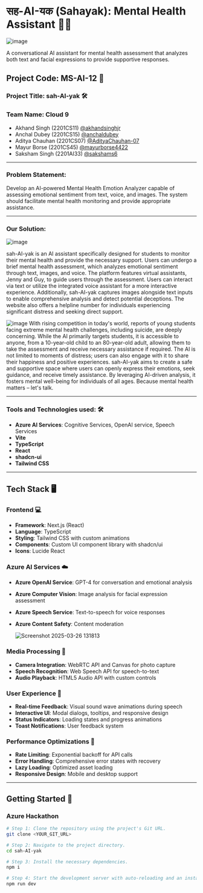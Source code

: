 # सह-AI-यक (Sahayak): Mental Health Assistant 💬🧠
![image](https://github.com/user-attachments/assets/c5439031-3b2d-48e2-9829-0694e4ea4f46)


A conversational AI assistant for mental health assessment that analyzes both text and facial expressions to provide supportive responses.

## Project Code: MS-AI-12 📄

### Project Title: sah-AI-yak 🛠️

### Team Name:  Cloud 9
- Akhand Singh (2201CS11) [@akhandsinghjr](https://github.com/akhandsinghjr)
- Anchal Dubey (2201CS15) [@anchaldubey](https://github.com/anchaldubey)
- Aditya Chauhan (2201CS07) [@AdityaChauhan-07](https://github.com/AdityaChauhan-07)
- Mayur Borse (2201CS45) [@mayurborse4422](https://github.com/mayurborse4422)
- Saksham Singh (2201AI33) [@sakshams6](https://github.com/sakshams6)
---

### Problem Statement:
Develop an AI-powered Mental Health Emotion Analyzer capable of assessing emotional sentiment from text, voice, and images. The system should facilitate mental health monitoring and provide appropriate assistance.

---

### Our Solution:
![image](https://github.com/user-attachments/assets/2b343287-b03c-4aae-a5da-763e995c5d85)

sah-AI-yak is an AI assistant specifically designed for students to monitor their mental health and provide the necessary support. Users can undergo a brief mental health assessment, which analyzes emotional sentiment through text, images, and voice. The platform features virtual assistants, Jenny and Guy, to guide users through the assessment. Users can interact via text or utilize the integrated voice assistant for a more interactive experience. Additionally, sah-AI-yak captures images alongside text inputs to enable comprehensive analysis and detect potential deceptions. The website also offers a helpline number for individuals experiencing significant distress and seeking direct support.

![image](https://github.com/user-attachments/assets/19eeed85-5ee1-4ef6-b7f2-447935e7a12a)
With rising competition in today's world, reports of young students facing extreme mental health challenges, including suicide, are deeply concerning. While the AI primarily targets students, it is accessible to anyone, from a 10-year-old child to an 80-year-old adult, allowing them to take the assessment and receive necessary assistance if required. The AI is not limited to moments of distress; users can also engage with it to share their happiness and positive experiences. sah-AI-yak aims to create a safe and supportive space where users can openly express their emotions, seek guidance, and receive timely assistance. By leveraging AI-driven analysis, it fosters mental well-being for individuals of all ages. Because mental health matters – let's talk.

---

### Tools and Technologies used: 🛠️
- **Azure AI Services**: Cognitive Services, OpenAI service, Speech Services
- **Vite**
- **TypeScript**
- **React**
- **shadcn-ui**
- **Tailwind CSS**

---

## Tech Stack 🖥️

### Frontend 💻
- **Framework**: Next.js (React)
- **Language**: TypeScript
- **Styling**: Tailwind CSS with custom animations
- **Components**: Custom UI component library with shadcn/ui
- **Icons**: Lucide React

### Azure AI Services ☁️
- **Azure OpenAI Service**: GPT-4 for conversation and emotional analysis
- **Azure Computer Vision**: Image analysis for facial expression assessment
- **Azure Speech Service**: Text-to-speech for voice responses
- **Azure Content Safety**: Content moderation

  ![Screenshot 2025-03-26 131813](https://github.com/user-attachments/assets/ae44b777-9b41-497e-bb21-4eeeeee42ee6)


### Media Processing 🎥
- **Camera Integration**: WebRTC API and Canvas for photo capture
- **Speech Recognition**: Web Speech API for speech-to-text
- **Audio Playback**: HTML5 Audio API with custom controls

### User Experience 🌟
- **Real-time Feedback**: Visual sound wave animations during speech
- **Interactive UI**: Modal dialogs, tooltips, and responsive design
- **Status Indicators**: Loading states and progress animations
- **Toast Notifications**: User feedback system

### Performance Optimizations 🚀
- **Rate Limiting**: Exponential backoff for API calls
- **Error Handling**: Comprehensive error states with recovery
- **Lazy Loading**: Optimized asset loading
- **Responsive Design**: Mobile and desktop support

---

## Getting Started 🚀

### Azure Hackathon

```sh
# Step 1: Clone the repository using the project's Git URL.
git clone <YOUR_GIT_URL>

# Step 2: Navigate to the project directory.
cd sah-AI-yak

# Step 3: Install the necessary dependencies.
npm i

# Step 4: Start the development server with auto-reloading and an instant preview.
npm run dev
```
